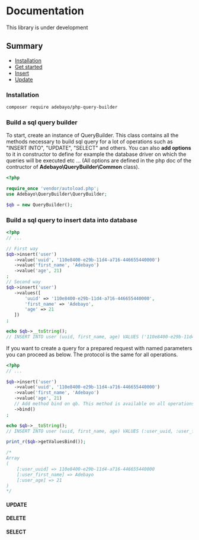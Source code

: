 # Documentation

This library is under development

## Summary
+ [Installation](#install)
+ [Get started](#get-started)
+ [Insert](#insert-into)
+ [Update](#update)

<a name="install"></a>
### Installation

```bash
composer require adebayo/php-query-builder
```

<a name="get-started"></a>
### Build a sql query builder

To start, create an instance of QueryBuilder. This class contains all the methods necessary to 
build sql query for a lot of operations such as "INSERT INTO", "UPDATE", "SELECT" and others. 
You can also **add options** to it in constructor to define for example the database driver on which the 
queries will be executed etc ... 
(All options are defined in the php doc of the contructor of **Adebayo\QueryBuilder\Common** class).

```php
<?php

require_once 'vendor/autoload.php';
use Adebayo\QueryBuilder\QueryBuilder;

$qb = new QueryBuilder();

```


<a name="insert-into"></a>
### Build a sql query to insert data into database

```php
<?php
// ...

// First way
$qb->insert('user')
   ->value('uuid', '110e8400-e29b-11d4-a716-446655440000')
   ->value('first_name', 'Adebayo')
   ->value('age', 21)
;
// Second way
$qb->insert('user')
   ->values([
       'uuid' => '110e8400-e29b-11d4-a716-446655440000',
       'first_name' => 'Adebayo',
       'age' => 21
   ])
;

echo $qb->__toString();
// INSERT INTO user (uuid, first_name, age) VALUES ('110e8400-e29b-11d4-a716-446655440000', 'Adebayo', '21')

```


<a name="prepare-query"></a>
If you want to create a query for a prepared request with named parameters you can proceed as below. 
The protocol is the same for all operations.

```php
<?php
// ...

$qb->insert('user')
   ->value('uuid', '110e8400-e29b-11d4-a716-446655440000')
   ->value('first_name', 'Adebayo')
   ->value('age', 21)
   // Add method bind on qb. This method is available on all operations (delete, select ...)
   ->bind()
;

echo $qb->__toString();
// INSERT INTO user (uuid, first_name, age) VALUES (:user_uuid, :user_first_name, :user_age)

print_r($qb->getValuesBind());

/*
Array
(
    [:user_uuid] => 110e8400-e29b-11d4-a716-446655440000
    [:user_first_name] => Adebayo
    [:user_age] => 21
)
*/

```


<a name="update"></a>
#### UPDATE

#### DELETE

#### SELECT


